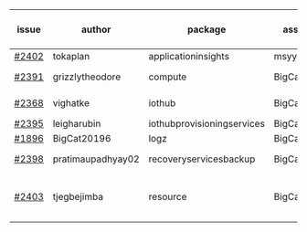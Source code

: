 | issue | author | package | assignee | bot advice | created date of issue | target release date | date from target |
| ------ | ------ | ------ | ------ | ------ | ------ | ------ | :-----: |
| [#2402](https://github.com/Azure/sdk-release-request/issues/2402) | tokaplan | applicationinsights | msyyc |   | 01-21 | 02-07 |   |
| [#2391](https://github.com/Azure/sdk-release-request/issues/2391) | grizzlytheodore | compute | BigCat20196 |   release date < 2 ! <br> | 01-19 | 01-28 | 2 |
| [#2368](https://github.com/Azure/sdk-release-request/issues/2368) | vighatke | iothub | BigCat20196 |   release date < 2 ! <br> | 01-10 | 01-24 | -1 |
| [#2395](https://github.com/Azure/sdk-release-request/issues/2395) | leigharubin | iothubprovisioningservices | BigCat20196 |   | 01-20 | 02-01 |   |
| [#1896](https://github.com/Azure/sdk-release-request/issues/1896) | BigCat20196 | logz | BigCat20196 |   | 08-30 | 10-15 |   |
| [#2398](https://github.com/Azure/sdk-release-request/issues/2398) | pratimaupadhyay02 | recoveryservicesbackup | BigCat20196 |   release date < 2 ! <br> | 01-21 | 01-25 | 0 |
| [#2403](https://github.com/Azure/sdk-release-request/issues/2403) | tjegbejimba | resource | BigCat20196 | new comment.  <br> release date < 2 ! <br> | 01-21 | 01-26 | 0 |

